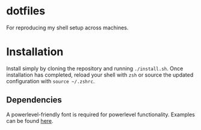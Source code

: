 # dotfiles
For reproducing my shell setup across machines.

# Installation
Install simply by cloning the repository and running `./install.sh`. Once installation has completed, reload your shell with `zsh` or source the updated configuration with `source ~/.zshrc`.

## Dependencies
A powerlevel-friendly font is required for powerlevel functionality. Examples can be found [here](https://www.nerdfonts.com/font-downloads).
